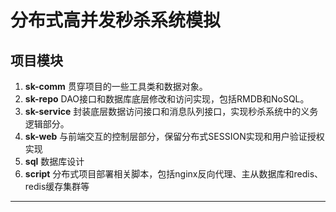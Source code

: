 # 分布式高并发秒杀系统模拟
## 项目模块
1. **sk-comm** 贯穿项目的一些工具类和数据对象。
2. **sk-repo** DAO接口和数据库底层修改和访问实现，包括RMDB和NoSQL。
3. **sk-service** 封装底层数据访问接口和消息队列接口，实现秒杀系统中的义务逻辑部分。
4. **sk-web** 与前端交互的控制层部分，保留分布式SESSION实现和用户验证授权实现
5. **sql** 数据库设计
6. **script** 分布式项目部署相关脚本，包括nginx反向代理、主从数据库和redis、redis缓存集群等
---

